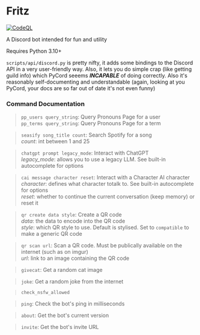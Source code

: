 # Fritz

[![CodeQL](https://github.com/psychon-night/Fritz-for-Discord/actions/workflows/codeql.yml/badge.svg)](https://github.com/psychon-night/Fritz-for-Discord/actions/workflows/codeql.yml)

A Discord bot intended for fun and utility

Requires Python 3.10+

`scripts/api/discord.py` is pretty nifty, it adds some bindings to the Discord API in a very user-friendly way. Also, it lets you do simple crap (like getting guild info) which PyCord seeems ***INCAPABLE*** of doing correctly. Also it's reasonably self-documenting and understandable (again, looking at you PyCord, your docs are so far out of date it's not even funny)

### Command Documentation
> `pp_users query_string`: Query Pronouns Page for a user\
> `pp_terms query_string`: Query Pronouns Page for a term

> `seasify song_title count`: Search Spotify for a song\
*count*: int between 1 and 25

> `chatgpt prompt legacy_mode`: Interact with ChatGPT\
*legacy_mode*: allows you to use a legacy LLM. See built-in autocomplete for options

> `cai message character reset`: Interact with a Character AI character\
*character*: defines what character totalk to. See built-in autocomplete for options\
*reset*: whether to continue the current conversation (keep memory) or reset it

> `qr create data style`: Create a QR code\
*data*: the data to encode into the QR code\
*style*: which QR style to use. Default is stylised. Set to `compatible` to make a generic QR code

> `qr scan url`: Scan a QR code.  Must be publically available on the internet (such as on imgur)\
*url*: link to an image containing the QR code

> `givecat`: Get a random cat image

> `joke`: Get a random joke from the internet

> `check_nsfw_allowed`

> `ping`: Check the bot's ping in milliseconds

> `about`: Get the bot's current version

> `invite`: Get the bot's invite URL
